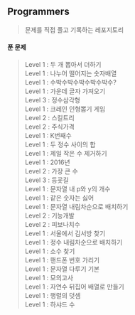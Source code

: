 ## Programmers

> 문제를 직접 풀고 기록하는 레포지토리

#### 푼 문제

> Level 1 : 두 개 뽑아서 더하기<br/>
> Level 1 : 나누어 떨어지는 숫자배열<br/>
> Level 1 : 수박수박수박수박수박수?<br/>
> Level 1 : 가운데 글자 가져오기<br/>
> Level 3 : 정수삼각형<br/>
> Level 1 : 크레인 인형뽑기 게임<br/>
> Level 2 : 스킬트리<br/>
> Level 2 : 주식가격<br/>
> Level 1 : K번째수<br/>
> Level 1 : 두 정수 사이의 합<br/>
> Level 1 : 제일 작은 수 제거하기<br/>
> Level 1 : 2016년<br/>
> Level 2 : 가장 큰 수<br/>
> Level 3 : 등굣길<br/>
> Level 1 : 문자열 내 p와 y의 개수<br/>
> Level 1 : 같은 숫자는 싫어<br/>
> Level 1 : 문자열 내림차순으로 배치하기<br/>
> Level 2 : 기능개발<br/>
> Level 2 : 피보나치수<br/>
> Level 1 : 서울에서 김서방 찾기<br/>
> Level 1 : 정수 내림차순으로 배치하기<br/>
> Level 1 : 소수 찾기<br/>
> Level 1 : 핸드폰 번호 가리기<br/>
> Level 1 : 문자열 다루기 기본<br/>
> Level 1 : 모의고사<br/>
> Level 1 : 자연수 뒤집어 배열로 만들기<br/>
> Level 1 : 행렬의 덧셈<br/>
> Level 1 : 하샤드 수<br/>

